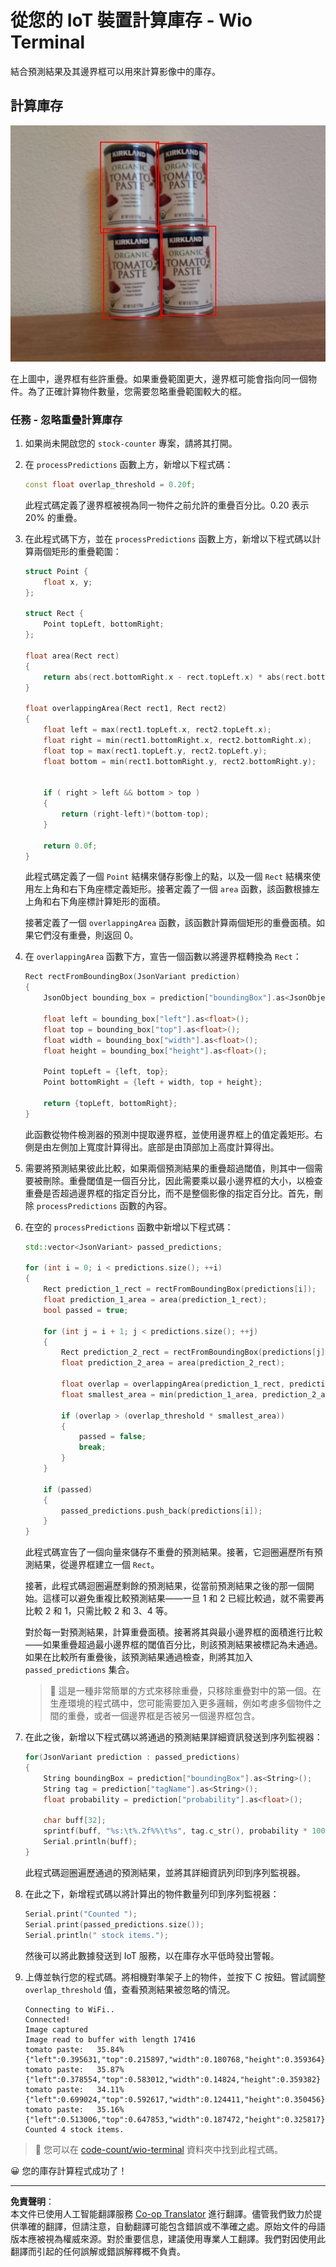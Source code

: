 <!--
CO_OP_TRANSLATOR_METADATA:
{
  "original_hash": "0b2ae20b0fc8e73c9598dea937cac038",
  "translation_date": "2025-08-26T14:02:21+00:00",
  "source_file": "5-retail/lessons/2-check-stock-device/wio-terminal-count-stock.md",
  "language_code": "hk"
}
-->
# 從您的 IoT 裝置計算庫存 - Wio Terminal

結合預測結果及其邊界框可以用來計算影像中的庫存。

## 計算庫存

![4罐番茄醬，每罐周圍都有邊界框](../../../../../translated_images/rpi-stock-with-bounding-boxes.b5540e2ecb7cd49f1271828d3be412671d950e87625c5597ea97c90f11e01097.hk.jpg)

在上圖中，邊界框有些許重疊。如果重疊範圍更大，邊界框可能會指向同一個物件。為了正確計算物件數量，您需要忽略重疊範圍較大的框。

### 任務 - 忽略重疊計算庫存

1. 如果尚未開啟您的 `stock-counter` 專案，請將其打開。

1. 在 `processPredictions` 函數上方，新增以下程式碼：

    ```cpp
    const float overlap_threshold = 0.20f;
    ```

    此程式碼定義了邊界框被視為同一物件之前允許的重疊百分比。0.20 表示 20% 的重疊。

1. 在此程式碼下方，並在 `processPredictions` 函數上方，新增以下程式碼以計算兩個矩形的重疊範圍：

    ```cpp
    struct Point {
        float x, y;
    };

    struct Rect {
        Point topLeft, bottomRight;
    };

    float area(Rect rect)
    {
        return abs(rect.bottomRight.x - rect.topLeft.x) * abs(rect.bottomRight.y - rect.topLeft.y);
    }
     
    float overlappingArea(Rect rect1, Rect rect2)
    {
        float left = max(rect1.topLeft.x, rect2.topLeft.x);
        float right = min(rect1.bottomRight.x, rect2.bottomRight.x);
        float top = max(rect1.topLeft.y, rect2.topLeft.y);
        float bottom = min(rect1.bottomRight.y, rect2.bottomRight.y);
    
    
        if ( right > left && bottom > top )
        {
            return (right-left)*(bottom-top);
        }
        
        return 0.0f;
    }
    ```

    此程式碼定義了一個 `Point` 結構來儲存影像上的點，以及一個 `Rect` 結構來使用左上角和右下角座標定義矩形。接著定義了一個 `area` 函數，該函數根據左上角和右下角座標計算矩形的面積。

    接著定義了一個 `overlappingArea` 函數，該函數計算兩個矩形的重疊面積。如果它們沒有重疊，則返回 0。

1. 在 `overlappingArea` 函數下方，宣告一個函數以將邊界框轉換為 `Rect`：

    ```cpp
    Rect rectFromBoundingBox(JsonVariant prediction)
    {
        JsonObject bounding_box = prediction["boundingBox"].as<JsonObject>();
    
        float left = bounding_box["left"].as<float>();
        float top = bounding_box["top"].as<float>();
        float width = bounding_box["width"].as<float>();
        float height = bounding_box["height"].as<float>();
    
        Point topLeft = {left, top};
        Point bottomRight = {left + width, top + height};
    
        return {topLeft, bottomRight};
    }
    ```

    此函數從物件檢測器的預測中提取邊界框，並使用邊界框上的值定義矩形。右側是由左側加上寬度計算得出。底部是由頂部加上高度計算得出。

1. 需要將預測結果彼此比較，如果兩個預測結果的重疊超過閾值，則其中一個需要被刪除。重疊閾值是一個百分比，因此需要乘以最小邊界框的大小，以檢查重疊是否超過邊界框的指定百分比，而不是整個影像的指定百分比。首先，刪除 `processPredictions` 函數的內容。

1. 在空的 `processPredictions` 函數中新增以下程式碼：

    ```cpp
    std::vector<JsonVariant> passed_predictions;

    for (int i = 0; i < predictions.size(); ++i)
    {
        Rect prediction_1_rect = rectFromBoundingBox(predictions[i]);
        float prediction_1_area = area(prediction_1_rect);
        bool passed = true;

        for (int j = i + 1; j < predictions.size(); ++j)
        {
            Rect prediction_2_rect = rectFromBoundingBox(predictions[j]);
            float prediction_2_area = area(prediction_2_rect);

            float overlap = overlappingArea(prediction_1_rect, prediction_2_rect);
            float smallest_area = min(prediction_1_area, prediction_2_area);

            if (overlap > (overlap_threshold * smallest_area))
            {
                passed = false;
                break;
            }
        }

        if (passed)
        {
            passed_predictions.push_back(predictions[i]);
        }
    }
    ```

    此程式碼宣告了一個向量來儲存不重疊的預測結果。接著，它迴圈遍歷所有預測結果，從邊界框建立一個 `Rect`。

    接著，此程式碼迴圈遍歷剩餘的預測結果，從當前預測結果之後的那一個開始。這樣可以避免重複比較預測結果——一旦 1 和 2 已經比較過，就不需要再比較 2 和 1，只需比較 2 和 3、4 等。

    對於每一對預測結果，計算重疊面積。接著將其與最小邊界框的面積進行比較——如果重疊超過最小邊界框的閾值百分比，則該預測結果被標記為未通過。如果在比較所有重疊後，該預測結果通過檢查，則將其加入 `passed_predictions` 集合。

    > 💁 這是一種非常簡單的方式來移除重疊，只移除重疊對中的第一個。在生產環境的程式碼中，您可能需要加入更多邏輯，例如考慮多個物件之間的重疊，或者一個邊界框是否被另一個邊界框包含。

1. 在此之後，新增以下程式碼以將通過的預測結果詳細資訊發送到序列監視器：

    ```cpp
    for(JsonVariant prediction : passed_predictions)
    {
        String boundingBox = prediction["boundingBox"].as<String>();
        String tag = prediction["tagName"].as<String>();
        float probability = prediction["probability"].as<float>();

        char buff[32];
        sprintf(buff, "%s:\t%.2f%%\t%s", tag.c_str(), probability * 100.0, boundingBox.c_str());
        Serial.println(buff);
    }
    ```

    此程式碼迴圈遍歷通過的預測結果，並將其詳細資訊列印到序列監視器。

1. 在此之下，新增程式碼以將計算出的物件數量列印到序列監視器：

    ```cpp
    Serial.print("Counted ");
    Serial.print(passed_predictions.size());
    Serial.println(" stock items.");
    ```

    然後可以將此數據發送到 IoT 服務，以在庫存水平低時發出警報。

1. 上傳並執行您的程式碼。將相機對準架子上的物件，並按下 C 按鈕。嘗試調整 `overlap_threshold` 值，查看預測結果被忽略的情況。

    ```output
    Connecting to WiFi..
    Connected!
    Image captured
    Image read to buffer with length 17416
    tomato paste:   35.84%  {"left":0.395631,"top":0.215897,"width":0.180768,"height":0.359364}
    tomato paste:   35.87%  {"left":0.378554,"top":0.583012,"width":0.14824,"height":0.359382}
    tomato paste:   34.11%  {"left":0.699024,"top":0.592617,"width":0.124411,"height":0.350456}
    tomato paste:   35.16%  {"left":0.513006,"top":0.647853,"width":0.187472,"height":0.325817}
    Counted 4 stock items.
    ```

> 💁 您可以在 [code-count/wio-terminal](../../../../../5-retail/lessons/2-check-stock-device/code-count/wio-terminal) 資料夾中找到此程式碼。

😀 您的庫存計算程式成功了！

---

**免責聲明**：  
本文件已使用人工智能翻譯服務 [Co-op Translator](https://github.com/Azure/co-op-translator) 進行翻譯。儘管我們致力於提供準確的翻譯，但請注意，自動翻譯可能包含錯誤或不準確之處。原始文件的母語版本應被視為權威來源。對於重要信息，建議使用專業人工翻譯。我們對因使用此翻譯而引起的任何誤解或錯誤解釋概不負責。